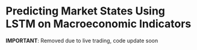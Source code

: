 # Predicting Market States Using LSTM on Macroeconomic Indicators

**IMPORTANT**: Removed due to live trading, code update soon


